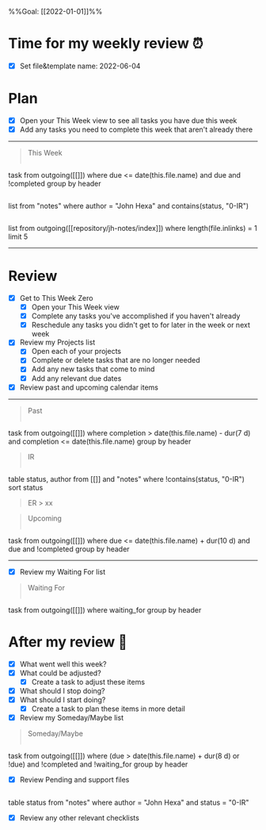 %%Goal: [[2022-01-01]]%%
#  Time for my weekly review ⏰
- [x] Set file&template name: 2022-06-04

# Plan
- [x] Open your This Week view to see all tasks you have due this week
- [x] Add any tasks you need to complete this week that aren't already there
---
> This Week
> ```dataview
task
from outgoing([[]])
where due <= date(this.file.name)
and due
and !completed
group by header

>  ```dataview
list
from "notes"
where author = "John Hexa"
and contains(status, "0-IR")

> ```dataview
list
from outgoing([[repository/jh-notes/index]])
where length(file.inlinks) = 1
limit 5

---
# Review
- [x] Get to This Week Zero
	- [x] Open your This Week view
	- [x] Complete any tasks you've accomplished if you haven't already
	- [x] Reschedule any tasks you didn't get to for later in the week or next week
- [x] Review my Projects list
	- [x] Open each of your projects
	- [x] Complete or delete tasks that are no longer needed
	- [x] Add any new tasks that come to mind
	- [x] Add any relevant due dates
- [x] Review past and upcoming calendar items
---
> Past
> ```dataview
task
from outgoing([[]])
where completion > date(this.file.name) - dur(7 d)
and completion <= date(this.file.name)
group by header

> IR
> ```dataview
table status, author
from [[]] and "notes"
where !contains(status, "0-IR")
sort status

> ER
	> xx

> Upcoming
> ```dataview
task
from outgoing([[]])
where due <= date(this.file.name) + dur(10 d)
and due
and !completed
group by header

---
- [x] Review my Waiting For list
> Waiting For
> ```dataview
task
from outgoing([[]])
where waiting_for
group by header
# After my review 🤔
- [x] What went well this week?
- [x] What could be adjusted?
	- [x] Create a task to adjust these items
- [x] What should I stop doing?
- [x] What should I start doing?
	- [x] Create a task to plan these items in more detail
- [x] Review my Someday/Maybe list
> Someday/Maybe
>```dataview
task
from outgoing([[]])
where (due > date(this.file.name) + dur(8 d)
or !due)
and !completed
and !waiting_for
group by header
- [x] Review Pending and support files
>  ```dataview
table status
from "notes"
where author = "John Hexa"
and status = "0-IR"
- [x] Review any other relevant checklists